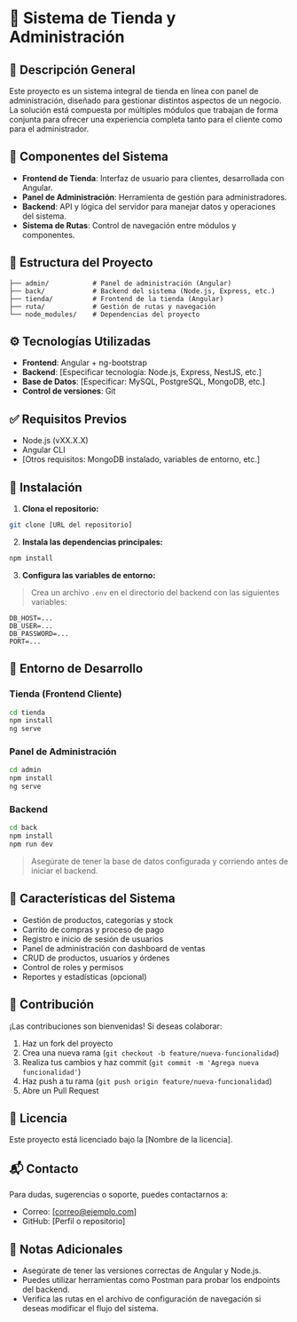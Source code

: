 # 🛒 Sistema de Tienda y Administración

## 📌 Descripción General
Este proyecto es un sistema integral de tienda en línea con panel de administración, diseñado para gestionar distintos aspectos de un negocio. La solución está compuesta por múltiples módulos que trabajan de forma conjunta para ofrecer una experiencia completa tanto para el cliente como para el administrador.

## 🧩 Componentes del Sistema
- **Frontend de Tienda**: Interfaz de usuario para clientes, desarrollada con Angular.
- **Panel de Administración**: Herramienta de gestión para administradores.
- **Backend**: API y lógica del servidor para manejar datos y operaciones del sistema.
- **Sistema de Rutas**: Control de navegación entre módulos y componentes.

## 📁 Estructura del Proyecto
```
├── admin/           # Panel de administración (Angular)
├── back/            # Backend del sistema (Node.js, Express, etc.)
├── tienda/          # Frontend de la tienda (Angular)
├── ruta/            # Gestión de rutas y navegación
└── node_modules/    # Dependencias del proyecto
```

## ⚙️ Tecnologías Utilizadas
- **Frontend**: Angular + ng-bootstrap
- **Backend**: [Especificar tecnología: Node.js, Express, NestJS, etc.]
- **Base de Datos**: [Especificar: MySQL, PostgreSQL, MongoDB, etc.]
- **Control de versiones**: Git

## ✅ Requisitos Previos
- Node.js (vXX.X.X)
- Angular CLI
- [Otros requisitos: MongoDB instalado, variables de entorno, etc.]

## 🚀 Instalación

1. **Clona el repositorio:**
```bash
git clone [URL del repositorio]
```

2. **Instala las dependencias principales:**
```bash
npm install
```

3. **Configura las variables de entorno:**
> Crea un archivo `.env` en el directorio del backend con las siguientes variables:
```
DB_HOST=...
DB_USER=...
DB_PASSWORD=...
PORT=...
```

## 🧪 Entorno de Desarrollo

### Tienda (Frontend Cliente)
```bash
cd tienda
npm install
ng serve
```

### Panel de Administración
```bash
cd admin
npm install
ng serve
```

### Backend
```bash
cd back
npm install
npm run dev
```

> Asegúrate de tener la base de datos configurada y corriendo antes de iniciar el backend.

## 🌟 Características del Sistema
- Gestión de productos, categorías y stock
- Carrito de compras y proceso de pago
- Registro e inicio de sesión de usuarios
- Panel de administración con dashboard de ventas
- CRUD de productos, usuarios y órdenes
- Control de roles y permisos
- Reportes y estadísticas (opcional)

## 🤝 Contribución
¡Las contribuciones son bienvenidas! Si deseas colaborar:

1. Haz un fork del proyecto
2. Crea una nueva rama (`git checkout -b feature/nueva-funcionalidad`)
3. Realiza tus cambios y haz commit (`git commit -m 'Agrega nueva funcionalidad'`)
4. Haz push a tu rama (`git push origin feature/nueva-funcionalidad`)
5. Abre un Pull Request

## 📄 Licencia
Este proyecto está licenciado bajo la [Nombre de la licencia].

## 📬 Contacto
Para dudas, sugerencias o soporte, puedes contactarnos a:
- Correo: [correo@ejemplo.com]
- GitHub: [Perfil o repositorio]

## 📝 Notas Adicionales
- Asegúrate de tener las versiones correctas de Angular y Node.js.
- Puedes utilizar herramientas como Postman para probar los endpoints del backend.
- Verifica las rutas en el archivo de configuración de navegación si deseas modificar el flujo del sistema.
